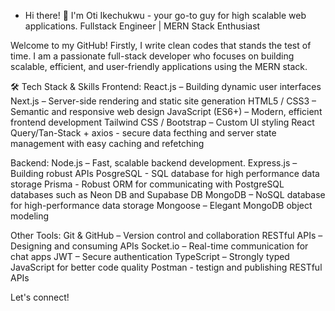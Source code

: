 - Hi there! 👋 I'm Oti Ikechukwu - your go-to guy for high scalable web applications.
Fullstack Engineer | MERN Stack Enthusiast

Welcome to my GitHub! 
Firstly, I write clean codes that stands the test of time.
I am a passionate full-stack developer who focuses on building scalable, efficient, and user-friendly applications using the MERN stack.

🛠️ Tech Stack & Skills
Frontend:
React.js – Building dynamic user interfaces
Next.js – Server-side rendering and static site generation
HTML5 / CSS3 – Semantic and responsive web design
JavaScript (ES6+) – Modern, efficient frontend development
Tailwind CSS / Bootstrap – Custom UI styling
React Query/Tan-Stack + axios - secure data fecthing and server state management with easy caching and refetching 

Backend:
Node.js – Fast, scalable backend development.
Express.js – Building robust APIs
PosgreSQL - SQL database for high performance data storage 
Prisma - Robust ORM for communicating with PostgreSQL databases such as Neon DB and Supabase DB 
MongoDB – NoSQL database for high-performance data storage
Mongoose – Elegant MongoDB object modeling

Other Tools:
Git & GitHub – Version control and collaboration
RESTful APIs – Designing and consuming APIs
Socket.io – Real-time communication for chat apps
JWT – Secure authentication
TypeScript – Strongly typed JavaScript for better code quality
Postman - testign and publishing RESTful APIs

Let's connect!


